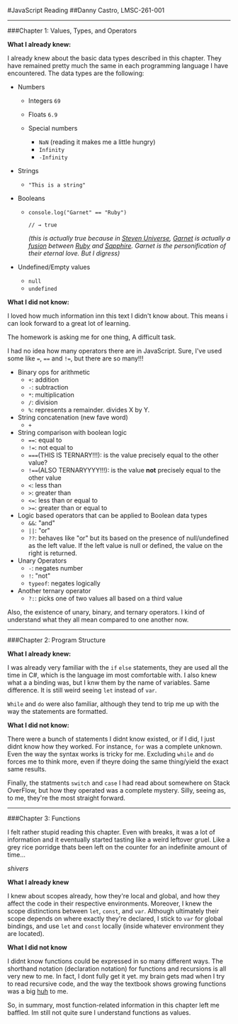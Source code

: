 #JavaScript Reading
##Danny Castro, LMSC-261-001

---


###Chapter 1: Values, Types, and Operators

**What I already knew:**

I already knew about the basic data types described in this chapter. They have remained pretty much the same in each programming language I have encountered. The data types are the following:

* Numbers

  * Integers `69`

  * Floats `6.9`
  
  * Special numbers 
     
	 * `NaN` (reading it makes me a little hungry)
	 * `Infinity`
	 * `-Infinity`

* Strings
  * ` "This is a string" `

* Booleans
  * `console.log("Garnet" == "Ruby")`
    
	  `// → true`
	
	*(this is actually true because in [Steven Universe](https://en.wikipedia.org/wiki/Steven_Universe), [Garnet](https://steven-universe.fandom.com/wiki/Garnet) is actually a [fusion](https://steven-universe.fandom.com/wiki/Fusion_Gems) between [Ruby](https://steven-universe.fandom.com/wiki/Ruby) and [Sapphire](https://steven-universe.fandom.com/wiki/Sapphire). Garnet is the personification of their eternal love. But I digress)*
	
* Undefined/Empty values
  * `null`
  * `undefined`
 
**What I did not know:** 

I loved how much information inn this text I didn't know about. This means i can look forward to a great lot of learning.

The homework is asking me for one thing, A difficult task. 

I had no idea how many operators there are in JavaScript. Sure, I've used some like `=`, `==` and `!=`, but there are so many!!! 

* Binary ops for arithmetic
  * `+`: addition
  * `-`: subtraction
  * `*`: multiplication
  * `/`: division
  * `%`: represents a remainder. divides X by Y.
* String concatenation (new fave word)
  * `+`
* String comparison with boolean logic
  * `==`: equal to
  * `!=`: not equal to
  * `===`(THIS IS TERNARY!!!): is the value precisely equal to the other value?
  * `!==`(ALSO TERNARYYYY!!!): is the value **not** precisely equal to the other value
  * `<`: less than
  * `>`: greater than
  * `<=`: less than or equal to
  * `>=`: greater than or equal to
* Logic based operators that can be applied to Boolean data types
  * `&&`: "and"
  * `||`: "or"
  * `??`: behaves like "or" but its based on the presence of null/undefined as the left value. If the left value is null or defined, the value on the right is returned. 
* Unary Operators
  * `-`: negates number
  * `!`: "not"
  * `typeof`: negates logically
* Another ternary operator
  * `?:`: picks one of two values all based on a third value

Also, the existence of unary, binary, and ternary operators. I kind of understand what they all mean compared to one another now. 

---


###Chapter 2: Program Structure

**What I already knew:**

I was already very familiar with the `if` `else` statements, they are used all the time in C#, which is the language im most comfortable with. I also knew what a a binding was, but I knw them by the name of variables. Same difference. It is still weird seeing `let` instead of `var`. 

`While` and `do` were also familiar, although they tend to trip me up with the way the statements are formatted. 

**What I did not know:**

There were a bunch of statements I didnt know existed, or if I did, I just didnt know how they worked. For instance, `for` was a complete unknown. Even the way the syntax works is tricky for me. Excluding `while` and `do` forces me to think more, even if theyre doing the same thing/yield the exact same results. 

Finally, the statments `switch` and `case` I had read about somewhere on Stack OverFlow, but how they operated was a complete mystery. Silly, seeing as, to me, they're the most straight forward. 

---

###Chapter 3: Functions

I felt rather stupid reading this chapter. Even with breaks, it was a lot of information and it eventually started tasting like a weird leftover gruel. Like a grey rice porridge thats been left on the counter for an indefinite amount of time... 

*shivers*

**What I already knew**

I knew about scopes already, how they're local and global, and how they affect the code in their respective environments.
Moreover, I knew the scope distinctions between `let`, `const`, and `var`. Although ultimately their scope depends on where exactly they're declared, I stick to `var` for global bindings, and use `let` and `const` locally (inside whatever environment they are located).

**What I did not know**

I didnt know functions could be expressed in so many different ways. The shorthand notation (declaration notation) for functions and recursions is all very new to me. In fact, I dont fully get it yet. my brain gets mad when I try to read recursive code, and the way the textbook shows growing functions was a big [huh](https://www.youtube.com/shorts/mQ-9NPtsh0c) to me. 

So, in summary, most function-related information in this chapter left me baffled. Im still not quite sure I understand functions as values. 







